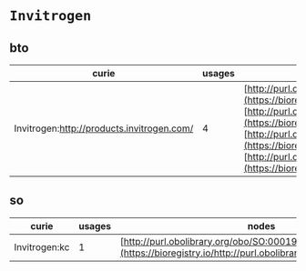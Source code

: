 # `Invitrogen`

## bto

| curie                                      |   usages | nodes                                                                                                                                                                                                                                                                                                                                                                                                                                                              |
|--------------------------------------------|----------|--------------------------------------------------------------------------------------------------------------------------------------------------------------------------------------------------------------------------------------------------------------------------------------------------------------------------------------------------------------------------------------------------------------------------------------------------------------------|
| Invitrogen:http://products.invitrogen.com/ |        4 | [http://purl.obolibrary.org/obo/BTO:0004002](https://bioregistry.io/http://purl.obolibrary.org/obo/BTO:0004002), [http://purl.obolibrary.org/obo/BTO:0004400](https://bioregistry.io/http://purl.obolibrary.org/obo/BTO:0004400), [http://purl.obolibrary.org/obo/BTO:0004602](https://bioregistry.io/http://purl.obolibrary.org/obo/BTO:0004602), [http://purl.obolibrary.org/obo/BTO:0005029](https://bioregistry.io/http://purl.obolibrary.org/obo/BTO:0005029) |
## so

| curie         |   usages | nodes                                                                                                         |
|---------------|----------|---------------------------------------------------------------------------------------------------------------|
| Invitrogen:kc |        1 | [http://purl.obolibrary.org/obo/SO:0001913](https://bioregistry.io/http://purl.obolibrary.org/obo/SO:0001913) |
